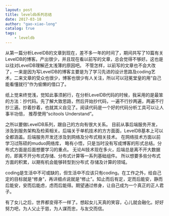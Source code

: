 ```yaml
---                                                                                                    
layout: post                                                                                           
title: leveldb系列总结                                                                   
date: 2017-03-18                                                                                       
author: "gao-xiao-long"                                                                                
catalog: true                                                                                          
tags:                                                                                                  
    - leveldb                                                                                          
---             
```


从第一篇分析LevelDB的文章到现在，差不多一年的时间了，期间共写了10篇有关LevelDB的博客。产出很少，并且现在看以前写的文章，总会觉得不够好。这也是以往对LevelDB理解还太浅薄的原因吧。 不管怎样，以前写的文章也不会大改了，一来是因为写LevelDB的博客主要是为了学习先进的设计思路及coding艺术，二来文章的受众也很少，博客也很少有人关注，所以可以冠冕堂皇的用“自己能看懂就行”作为偷懒的借口了。

纸上觉来终觉浅，觉知此事须躬行，在分析LevelDB代码的时候，我采用的是最笨的方法：抄代码。先了解大致思路，然后开始抄代码，一遍不行抄两遍，两遍不行抄三遍。抄着抄着，也就其义自见了。阅读代码是一个好的代码分析工具可以让人事半功倍，
推荐使用“scitools Understand”。

之所以要做LevelDB系列，跟自己的方向有很大关系。 目前从事后端服务开发，涉及到服务架构及检索相关。后端关于单机技术的方方面面，LevelDB基本上可以全都涵盖。后端服务开发还涉及到网络及分布式相关技术。 在网络技术方面以前学习过陈硕的muduo网络库，
略有小悟，只是当时没有写成博客的形式总结。分布式方面是后面想要学习的重点。 无论AI技术现在多火，后端总是离不开大数据的，即离不开分布式存储、分布式计算等一系列基础组件。 所以想要多些分布式方面的积累，以期有机会能够转型到分布式
存储及计算的领域。

coding是生活中不可或缺的，但生活中不应该只有coding。在工作之外，给自己定的目标就是“修身”，再详细点说就是“修止”。知止而后有定，定而后能安，静而后能安，安而后能虑，虑而后能得。期望通过修身，让自己成为一个真正的正人君子。

有了女儿之后，世界都变得不一样了。想起女儿天真的笑容，心儿就会融化。好好努力吧，为人父止于慈，为人谋而忠，与友交而信。 